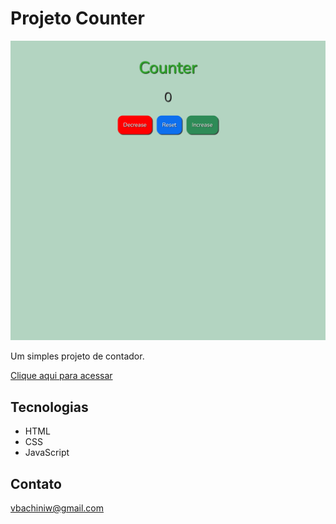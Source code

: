 # Projeto Counter

![preview](./.github/preview.png)

Um simples projeto de contador.

[Clique aqui para acessar](https://vitorbachini.github.io/javascript/counter/)

## Tecnologias

- HTML
- CSS
- JavaScript

## Contato

vbachiniw@gmail.com